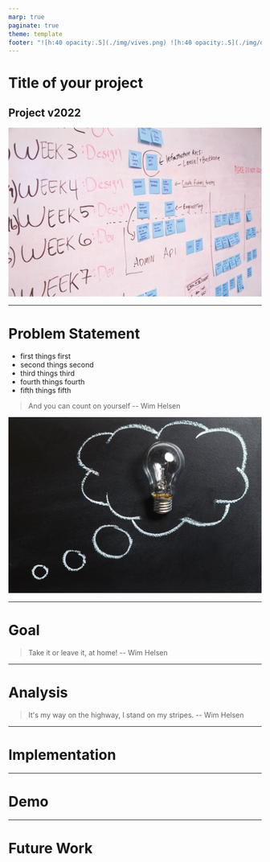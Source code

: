 ```yaml
---
marp: true
paginate: true
theme: template
footer: "![h:40 opacity:.5](./img/vives.png) ![h:40 opacity:.5](./img/devbit_rocket.png)"
---
```


# <!-- fit --> Title of your project

## Project v2022

<!-- Marp is a Markdown based presentation tool. Its syntax is Markdown extended with some additional features. Most importantly, each slide starts with three dashes, i.e. --- More information on Marp syntax can be found at: https://marpit.marp.app/markdown.-->

![bg right](./img/project.jpg)

---

# Problem Statement

<!-- 
- What problem is the project trying to solve?
- What is the context of the problem?
- What is special about the project?

*(use a figure if possible)*
-->

- first things first
- second things second
- third things third
- fourth things fourth
- fifth things fifth

> And you can count on yourself
> -- Wim Helsen

![bg right fit](./img/idea.jpg)

---

# Goal

> Take it or leave it, at home!
> -- Wim Helsen

<!-- 
- What is the main goal of the project?
- What are secondary goals of the project?

*(use a figure if possible)*

-->

---

# Analysis

> It's my way on the highway, I stand on my stripes.
> -- Wim Helsen

<!-- 
- What are the constraints of the problem?
- Which criteria are important, which are nice to have?
- Which technological solutions exist for these constraints / criteria?
- Which technological solution is the best and why?

*(use a figure if possible)* 
-->

---

# Implementation

<!--
- Provide an overview of your solution. *(definitely use a figure)*
- Clearly explain all major components of the solution.
- Also explain how the major components interact.
-->

---

# Demo

<!--
- Show your results.
-->

---

# Future Work

<!-- 
- What are the goals for the next sprint?
- Who is going to do what?
- If this is the last sprint, describe what could be improved or what you could do if you had more time.
 -->

